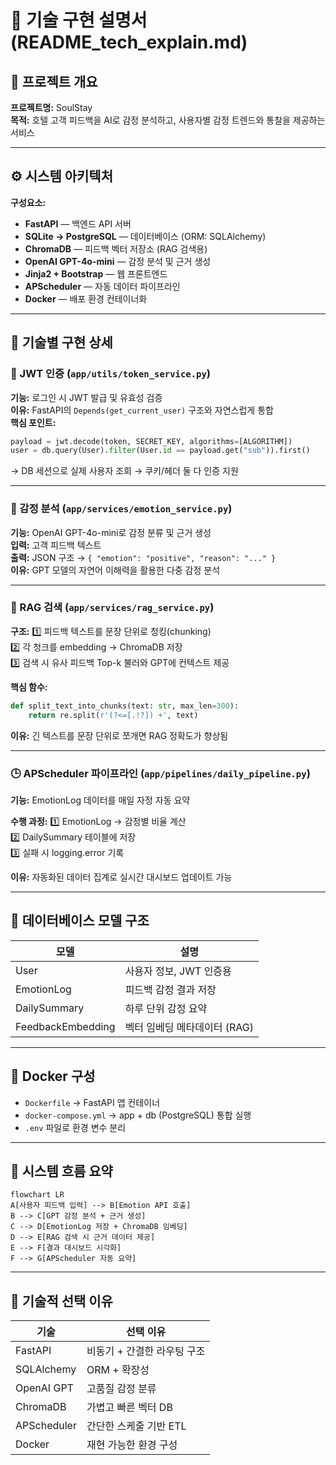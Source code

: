 # 🧠 기술 구현 설명서 (README_tech_explain.md)

## 📘 프로젝트 개요

**프로젝트명:** SoulStay  
**목적:** 호텔 고객 피드백을 AI로 감정 분석하고, 사용자별 감정 트렌드와 통찰을 제공하는 서비스

---

## ⚙️ 시스템 아키텍처

**구성요소:**
* **FastAPI** — 백엔드 API 서버
* **SQLite → PostgreSQL** — 데이터베이스 (ORM: SQLAlchemy)
* **ChromaDB** — 피드백 벡터 저장소 (RAG 검색용)
* **OpenAI GPT-4o-mini** — 감정 분석 및 근거 생성
* **Jinja2 + Bootstrap** — 웹 프론트엔드
* **APScheduler** — 자동 데이터 파이프라인
* **Docker** — 배포 환경 컨테이너화

---

## 🧩 기술별 구현 상세

### 🔐 JWT 인증 (`app/utils/token_service.py`)

**기능:** 로그인 시 JWT 발급 및 유효성 검증  
**이유:** FastAPI의 `Depends(get_current_user)` 구조와 자연스럽게 통합  
**핵심 포인트:**
```python
payload = jwt.decode(token, SECRET_KEY, algorithms=[ALGORITHM])
user = db.query(User).filter(User.id == payload.get("sub")).first()
```

→ DB 세션으로 실제 사용자 조회 → 쿠키/헤더 둘 다 인증 지원

---

### 🧠 감정 분석 (`app/services/emotion_service.py`)

**기능:** OpenAI GPT-4o-mini로 감정 분류 및 근거 생성  
**입력:** 고객 피드백 텍스트  
**출력:** JSON 구조 → `{ "emotion": "positive", "reason": "..." }`  
**이유:** GPT 모델의 자연어 이해력을 활용한 다중 감정 분석

---

### 🧬 RAG 검색 (`app/services/rag_service.py`)

**구조:**
1️⃣ 피드백 텍스트를 문장 단위로 청킹(chunking)  
2️⃣ 각 청크를 embedding → ChromaDB 저장  
3️⃣ 검색 시 유사 피드백 Top-k 불러와 GPT에 컨텍스트 제공

**핵심 함수:**
```python
def split_text_into_chunks(text: str, max_len=300):
    return re.split(r'(?<=[.!?]) +', text)
```

**이유:** 긴 텍스트를 문장 단위로 쪼개면 RAG 정확도가 향상됨

---

### 🕒 APScheduler 파이프라인 (`app/pipelines/daily_pipeline.py`)

**기능:** EmotionLog 데이터를 매일 자정 자동 요약

**수행 과정:**
1️⃣ EmotionLog → 감정별 비율 계산  
2️⃣ DailySummary 테이블에 저장  
3️⃣ 실패 시 logging.error 기록

**이유:** 자동화된 데이터 집계로 실시간 대시보드 업데이트 가능

---

## 🧱 데이터베이스 모델 구조

| 모델 | 설명 |
|------|------|
| User | 사용자 정보, JWT 인증용 |
| EmotionLog | 피드백 감정 결과 저장 |
| DailySummary | 하루 단위 감정 요약 |
| FeedbackEmbedding | 벡터 임베딩 메타데이터 (RAG) |

---

## 🐳 Docker 구성

* `Dockerfile` → FastAPI 앱 컨테이너
* `docker-compose.yml` → app + db (PostgreSQL) 통합 실행
* `.env` 파일로 환경 변수 분리

---

## 🧭 시스템 흐름 요약
```mermaid
flowchart LR
A[사용자 피드백 입력] --> B[Emotion API 호출]
B --> C[GPT 감정 분석 + 근거 생성]
C --> D[EmotionLog 저장 + ChromaDB 임베딩]
D --> E[RAG 검색 시 근거 데이터 제공]
E --> F[결과 대시보드 시각화]
F --> G[APScheduler 자동 요약]
```

---

## 🧩 기술적 선택 이유

| 기술 | 선택 이유 |
|------|-----------|
| FastAPI | 비동기 + 간결한 라우팅 구조 |
| SQLAlchemy | ORM + 확장성 |
| OpenAI GPT | 고품질 감정 분류 |
| ChromaDB | 가볍고 빠른 벡터 DB |
| APScheduler | 간단한 스케줄 기반 ETL |
| Docker | 재현 가능한 환경 구성 |